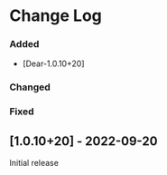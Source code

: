 
# Change Log

### Added

- [Dear-1.0.10+20]

### Changed

### Fixed

## [1.0.10+20] - 2022-09-20
  
Initial release
